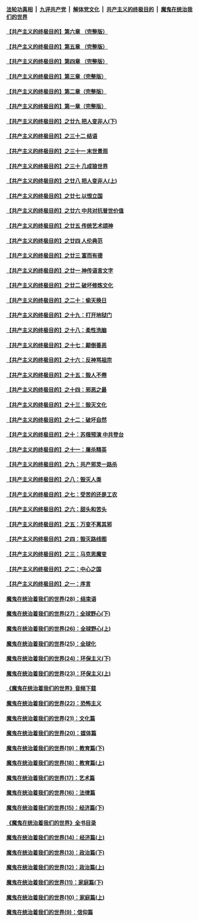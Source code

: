

####  [法轮功真相](../../../../basic/blob/master/README.md?t=04181630) &nbsp;|&nbsp; [九评共产党](../../../../9ping.md/blob/master/README.md?t=04181630) &nbsp;|&nbsp; [解体党文化](../../../../jtdwh.md/blob/master/README.md?t=04181630)  &nbsp;|&nbsp; [共产主义的终极目的](../../../../gczydzjmd.md/blob/master/README.md?t=04181630) &nbsp;|&nbsp; [魔鬼在统治我们的世界](../../../../mgztzwmdsj.md/blob/master/README.md?t=04181630) 

#### [【共产主义的终极目的】第六章 （完整版）](../pages/nsc422/n11428913.md?t=04181630) 

#### [【共产主义的终极目的】第五章 （完整版）](../pages/nsc422/n11428912.md?t=04181630) 

#### [【共产主义的终极目的】第四章 （完整版）](../pages/nsc422/n11428907.md?t=04181630) 

#### [【共产主义的终极目的】第三章（完整版）](../pages/nsc422/n11428848.md?t=04181630) 

#### [【共产主义的终极目的】第二章（完整版）](../pages/nsc422/n11428831.md?t=04181630) 

#### [【共产主义的终极目的】第一章（完整版）](../pages/nsc422/n11417651.md?t=04181630) 

#### [【共产主义的终极目的】之廿九 把人变非人(下)](../pages/nsc422/n11344140.md?t=04181630) 

#### [【共产主义的终极目的】之三十二 结语](../pages/nsc422/n11360535.md?t=04181630) 

#### [【共产主义的终极目的】之三十一 末世景观](../pages/nsc422/n11351129.md?t=04181630) 

#### [【共产主义的终极目的】之三十 几成狼世界](../pages/nsc422/n11348280.md?t=04181630) 

#### [【共产主义的终极目的】之廿八 把人变非人(上)](../pages/nsc422/n11340492.md?t=04181630) 

#### [【共产主义的终极目的】之廿七 以恨立国](../pages/nsc422/n11336944.md?t=04181630) 

#### [【共产主义的终极目的】之廿六 中共对抗普世价值](../pages/nsc422/n11324785.md?t=04181630) 

#### [【共产主义的终极目的】之廿五 传统艺术颂神](../pages/nsc422/n11296396.md?t=04181630) 

#### [【共产主义的终极目的】之廿四 人伦典范](../pages/nsc422/n11296397.md?t=04181630) 

#### [【共产主义的终极目的】之廿三 富而有德](../pages/nsc422/n11283598.md?t=04181630) 

#### [【共产主义的终极目的】之廿一 神传语言文字](../pages/nsc422/n11263265.md?t=04181630) 

#### [【共产主义的终极目的】之廿二 破坏修炼文化](../pages/nsc422/n11245728.md?t=04181630) 

#### [【共产主义的终极目的】之二十：偷天换日](../pages/nsc422/n11238846.md?t=04181630) 

#### [【共产主义的终极目的】之十九：打开地狱门](../pages/nsc422/n11206376.md?t=04181630) 

#### [【共产主义的终极目的】之十八：柔性洗脑](../pages/nsc422/n11199994.md?t=04181630) 

#### [【共产主义的终极目的】之十七：颠倒善恶](../pages/nsc422/n11179782.md?t=04181630) 

#### [【共产主义的终极目的】之十六：反神骂祖宗](../pages/nsc422/n11166798.md?t=04181630) 

#### [【共产主义的终极目的】之十五：毁人不倦](../pages/nsc422/n11166792.md?t=04181630) 

#### [【共产主义的终极目的】之十四：邪恶之最](../pages/nsc422/n11150249.md?t=04181630) 

#### [【共产主义的终极目的】之十三：毁灭文化](../pages/nsc422/n11135227.md?t=04181630) 

#### [【共产主义的终极目的】之十二：破坏自然](../pages/nsc422/n11135214.md?t=04181630) 

#### [【共产主义的终极目的】之十：苏俄预演 中共登台](../pages/nsc422/n11118424.md?t=04181630) 

#### [【共产主义的终极目的】之十一：屠杀精英](../pages/nsc422/n11118442.md?t=04181630) 

#### [【共产主义的终极目的】之九：共产邪灵一路杀](../pages/nsc422/n11114139.md?t=04181630) 

#### [【共产主义的终极目的】之八：毁灭人类](../pages/nsc422/n11108503.md?t=04181630) 

#### [【共产主义的终极目的】之七：受苦的还是工农](../pages/nsc422/n11101809.md?t=04181630) 

#### [【共产主义的终极目的】之六：甜头和苦头](../pages/nsc422/n11096971.md?t=04181630) 

#### [【共产主义的终极目的】之五：万变不离其邪](../pages/nsc422/n11091285.md?t=04181630) 

#### [【共产主义的终极目的】之四：毁灭路线图](../pages/nsc422/n11086284.md?t=04181630) 

#### [【共产主义的终极目的】之三：马克思魔变](../pages/nsc422/n11061941.md?t=04181630) 

#### [【共产主义的终极目的】之二：中心之国](../pages/nsc422/n11047728.md?t=04181630) 

#### [【共产主义的终极目的】之一：序言](../pages/nsc422/n11086077.md?t=04181630) 

#### [魔鬼在统治着我们的世界(28)：结束语](../pages/nsc422/n10936246.md?t=04181630) 

#### [魔鬼在统治着我们的世界(27)：全球野心(下)](../pages/nsc422/n10928319.md?t=04181630) 

#### [魔鬼在统治着我们的世界(26)：全球野心(上)](../pages/nsc422/n10900318.md?t=04181630) 

#### [魔鬼在统治着我们的世界(25)：全球化](../pages/nsc422/n10788205.md?t=04181630) 

#### [魔鬼在统治着我们的世界(24)：环保主义(下)](../pages/nsc422/n10695307.md?t=04181630) 

#### [魔鬼在统治着我们的世界(23)：环保主义(上)](../pages/nsc422/n10688613.md?t=04181630) 

#### [《魔鬼在统治着我们的世界》音频下载](../pages/nsc422/n10635553.md?t=04181630) 

#### [魔鬼在统治着我们的世界(22)：恐怖主义](../pages/nsc422/n10614727.md?t=04181630) 

#### [魔鬼在统治着我们的世界(21)：文化篇](../pages/nsc422/n10597706.md?t=04181630) 

#### [魔鬼在统治着我们的世界(20)：媒体篇](../pages/nsc422/n10586579.md?t=04181630) 

#### [魔鬼在统治着我们的世界(19)：教育篇(下)](../pages/nsc422/n10564808.md?t=04181630) 

#### [魔鬼在统治着我们的世界(18)：教育篇(上)](../pages/nsc422/n10526970.md?t=04181630) 

#### [魔鬼在统治着我们的世界(17)：艺术篇](../pages/nsc422/n10499093.md?t=04181630) 

#### [魔鬼在统治着我们的世界(16)：法律篇](../pages/nsc422/n10485969.md?t=04181630) 

#### [魔鬼在统治着我们的世界(15)：经济篇(下)](../pages/nsc422/n10469975.md?t=04181630) 

#### [《魔鬼在统治着我们的世界》全书目录](../pages/nsc422/n10464261.md?t=04181630) 

#### [魔鬼在统治着我们的世界(14)：经济篇(上)](../pages/nsc422/n10457370.md?t=04181630) 

#### [魔鬼在统治着我们的世界(13)：政治篇(下)](../pages/nsc422/n10448270.md?t=04181630) 

#### [魔鬼在统治着我们的世界(12)：政治篇(上)](../pages/nsc422/n10444576.md?t=04181630) 

#### [魔鬼在统治着我们的世界(11)：家庭篇(下)](../pages/nsc422/n10440961.md?t=04181630) 

#### [魔鬼在统治着我们的世界(10)：家庭篇(上)](../pages/nsc422/n10435448.md?t=04181630) 

#### [魔鬼在统治着我们的世界(9)：信仰篇](../pages/nsc422/n10432159.md?t=04181630) 

